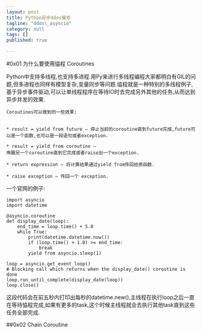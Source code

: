 ```yaml
---
layout: post
title: Python异步ddos编写
tagline: "ddos\_asyncio"
category: null
tags: []
published: true

---
```

#0x01 为什么要使用恊程 Coroutines

Python中支持多线程,也支持多进程.用Py来进行多线程编程大家都明白有GIL的问题,但多进程也同样有模型复杂,变量同步等问题.恊程就是一种特别的多线程例子,基于异步事件驱动,可以让单线程程序在等待IO时去完成另外其他的任务,从而达到异步并发的效果.


```
Coroutines可以做到的一些效果:


* result = yield from future – 停止当前的coroutine直到future完成,future可以是一个函数,也可以是一段语句或者exception.

* result = yield from coroutine – 
唤醒另一个coroutine直到它完成或者raise出一个exception.

* return expression – 将计算结果通过yield from传回给原函数.

* raise exception – 传回一个 exception.
```

一个官网的例子:


```
import asyncio
import datetime

@asyncio.coroutine
def display_date(loop):
    end_time = loop.time() + 5.0
    while True:
        print(datetime.datetime.now())
        if (loop.time() + 1.0) >= end_time:
            break
        yield from asyncio.sleep(1)

loop = asyncio.get_event_loop()
# Blocking call which returns when the display_date() coroutine is done
loop.run_until_complete(display_date(loop))
loop.close()
```
这段代码会在前五秒内打印出每秒的datetime.new(),主线程在执行loop之后一直在等待恊程完成,如果有更多的task,这个时候主线程就会去执行其他task直到这些任务全部完成.


##0x02 Chain Coroutine





[1]:https://github.com/aosabook/500lines "500 lines"

